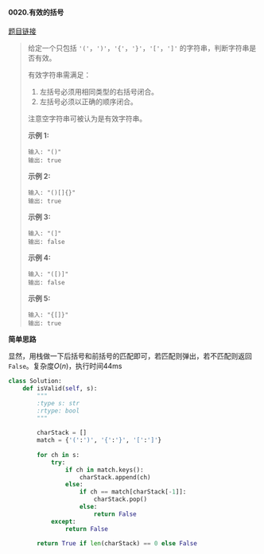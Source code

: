 #### 0020.有效的括号
[题目链接](https://leetcode-cn.com/problems/valid-parentheses/)
> 给定一个只包括 `'('`，`')'`，`'{'`，`'}'`，`'['`，`']'` 的字符串，判断字符串是否有效。
>
> 有效字符串需满足：
>
> 1. 左括号必须用相同类型的右括号闭合。
> 2. 左括号必须以正确的顺序闭合。
>
> 注意空字符串可被认为是有效字符串。
>
> **示例 1:**
>
> ```
> 输入: "()"
> 输出: true
> ```
>
> **示例 2:**
>
> ```
> 输入: "()[]{}"
> 输出: true
> ```
>
> **示例 3:**
>
> ```
> 输入: "(]"
> 输出: false
> ```
>
> **示例 4:**
>
> ```
> 输入: "([)]"
> 输出: false
> ```
>
> **示例 5:**
>
> ```
> 输入: "{[]}"
> 输出: true
> ```

**简单思路**

显然，用栈做一下后括号和前括号的匹配即可，若匹配则弹出，若不匹配则返回```False```。复杂度$O(n)$，执行时间44ms

```python
class Solution:
    def isValid(self, s):
        """
        :type s: str
        :rtype: bool
        """
        
        charStack = []
        match = {'(':')', '{':'}', '[':']'}
        
        for ch in s:
            try:
                if ch in match.keys():
                    charStack.append(ch)
                else:
                    if ch == match[charStack[-1]]:
                        charStack.pop()
                    else:
                        return False
            except:
                return False
        
        return True if len(charStack) == 0 else False
```

